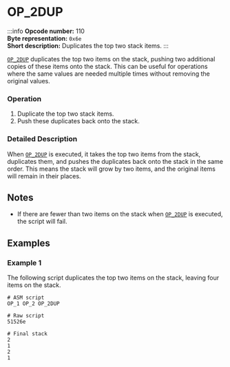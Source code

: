 # OP_2DUP
:::info
**Opcode number:** 110  
**Byte representation:** `0x6e`  
**Short description:** Duplicates the top two stack items.
:::

[`OP_2DUP`](./OP_2DUP.md) duplicates the top two items on the stack, pushing two additional copies of these items onto the stack. This can be useful for operations where the same values are needed multiple times without removing the original values.

### Operation
1. Duplicate the top two stack items.
2. Push these duplicates back onto the stack.

### Detailed Description
When [`OP_2DUP`](./OP_2DUP.md) is executed, it takes the top two items from the stack, duplicates them, and pushes the duplicates back onto the stack in the same order. This means the stack will grow by two items, and the original items will remain in their places.

## Notes
- If there are fewer than two items on the stack when [`OP_2DUP`](./OP_2DUP.md) is executed, the script will fail.

## Examples
### Example 1
The following script duplicates the top two items on the stack, leaving four items on the stack.
```shell
# ASM script
OP_1 OP_2 OP_2DUP

# Raw script
51526e

# Final stack
2
1
2
1
```
